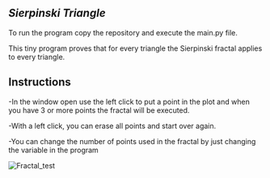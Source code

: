 *Sierpinski Triangle*
---
To run the program copy the repository and execute the main.py file.

This tiny program proves that for every triangle the Sierpinski fractal applies to every triangle.

Instructions
----
-In the window open use the left click to put a point in the plot and when you have 3 or more points the fractal will be executed.

-With a left click, you can erase all points and start over again.

-You can change the number of points used in the fractal by just changing the variable in the program

![Fractal_test](https://github.com/user-attachments/assets/d0ec0e8e-f988-4e02-8404-c75fbd73a69f)
